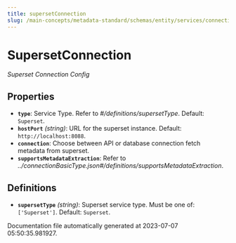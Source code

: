 ```yaml
---
title: supersetConnection
slug: /main-concepts/metadata-standard/schemas/entity/services/connections/dashboard/supersetconnection
---
```


# SupersetConnection

*Superset Connection Config*

## Properties

- **`type`**: Service Type. Refer to *#/definitions/supersetType*. Default: `Superset`.
- **`hostPort`** *(string)*: URL for the superset instance. Default: `http://localhost:8088`.
- **`connection`**: Choose between API or database connection fetch metadata from superset.
- **`supportsMetadataExtraction`**: Refer to *../connectionBasicType.json#/definitions/supportsMetadataExtraction*.
## Definitions

- **`supersetType`** *(string)*: Superset service type. Must be one of: `['Superset']`. Default: `Superset`.


Documentation file automatically generated at 2023-07-07 05:50:35.981927.
